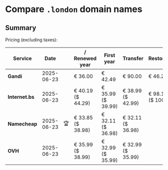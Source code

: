 # Compare `.london` domain names

## Summary

Pricing (excluding taxes):

| Service | Date |  | / Renewed year | First year | Transfer | Restoration |
|--|--|--|--|--|--|--|
| **Gandi** | 2025-06-23 |  | € 36.00 | € 42.49 | € 90.00 | € 46.22 |
| **Internet.bs** | 2025-06-23 |  | € 40.19<br>($ 44.29) | € 35.99<br>($ 39.99) | € 38.99<br>($ 42.99) | € 98.15<br>($ 100.69) |
| **Namecheap** | 2025-06-23 | 🏆 | € 33.85<br>($ 38.98) | € 32.11<br>($ 36.98) | € 32.11<br>($ 36.98) |  |
| **OVH** | 2025-06-23 |  | € 35.99<br>($ 38.99) | € 32.99<br>($ 35.99) | € 32.99<br>($ 35.99) |  |
